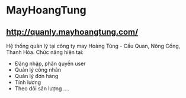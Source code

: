 # MayHoangTung
## http://quanly.mayhoangtung.com/
Hệ thống quản lý tại công ty may Hoàng Tùng - Cầu Quan, Nông Cống, Thanh Hóa.
Chức năng hiện tại:
- Đăng nhập, phân quyền user
- Quản lý công nhân
- Quản lý đơn hàng
- Tính lương
- Theo dõi sản lượng
....
